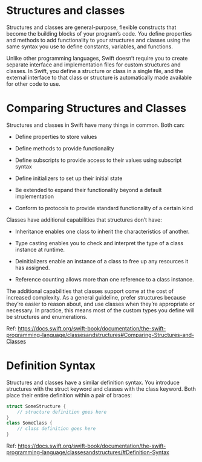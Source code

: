# Structures and classes

Structures and classes are general-purpose, flexible constructs that become the building blocks of your program’s code. You define properties and methods to add functionality to your structures and classes using the same syntax you use to define constants, variables, and functions.

Unlike other programming languages, Swift doesn’t require you to create separate interface and implementation files for custom structures and classes. In Swift, you define a structure or class in a single file, and the external interface to that class or structure is automatically made available for other code to use.

# Comparing Structures and Classes

Structures and classes in Swift have many things in common. Both can:

- Define properties to store values

- Define methods to provide functionality

- Define subscripts to provide access to their values using subscript syntax

- Define initializers to set up their initial state

- Be extended to expand their functionality beyond a default implementation

- Conform to protocols to provide standard functionality of a certain kind

Classes have additional capabilities that structures don’t have:

- Inheritance enables one class to inherit the characteristics of another.

- Type casting enables you to check and interpret the type of a class instance at runtime.

- Deinitializers enable an instance of a class to free up any resources it has assigned.

- Reference counting allows more than one reference to a class instance.

The additional capabilities that classes support come at the cost of increased complexity. As a general guideline, prefer structures because they’re easier to reason about, and use classes when they’re appropriate or necessary. In practice, this means most of the custom types you define will be structures and enumerations.

Ref: https://docs.swift.org/swift-book/documentation/the-swift-programming-language/classesandstructures#Comparing-Structures-and-Classes

# Definition Syntax

Structures and classes have a similar definition syntax. You introduce structures with the struct keyword and classes with the class keyword. Both place their entire definition within a pair of braces:

```swift
struct SomeStructure {
    // structure definition goes here
}
class SomeClass {
    // class definition goes here
}
```

Ref: https://docs.swift.org/swift-book/documentation/the-swift-programming-language/classesandstructures/#Definition-Syntax
